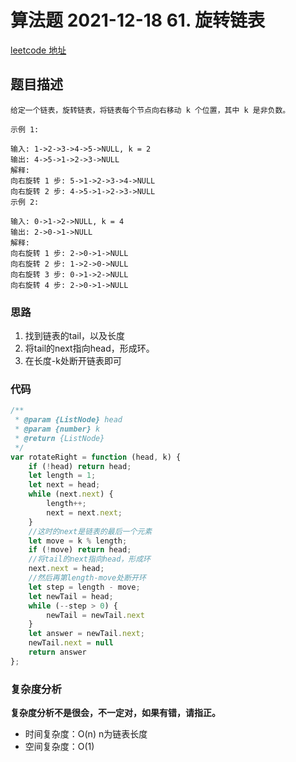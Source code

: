 # 算法题 2021-12-18  61. 旋转链表
[leetcode 地址](https://leetcode-cn.com/problems/rotate-list/)

## 题目描述

```
给定一个链表，旋转链表，将链表每个节点向右移动 k 个位置，其中 k 是非负数。

示例 1:

输入: 1->2->3->4->5->NULL, k = 2
输出: 4->5->1->2->3->NULL
解释:
向右旋转 1 步: 5->1->2->3->4->NULL
向右旋转 2 步: 4->5->1->2->3->NULL
示例 2:

输入: 0->1->2->NULL, k = 4
输出: 2->0->1->NULL
解释:
向右旋转 1 步: 2->0->1->NULL
向右旋转 2 步: 1->2->0->NULL
向右旋转 3 步: 0->1->2->NULL
向右旋转 4 步: 2->0->1->NULL
```

### 思路
1. 找到链表的tail，以及长度
2. 将tail的next指向head，形成环。
3. 在长度-k处断开链表即可


### 代码
```javascript
/**
 * @param {ListNode} head
 * @param {number} k
 * @return {ListNode}
 */
var rotateRight = function (head, k) {
    if (!head) return head;
    let length = 1;
    let next = head;
    while (next.next) {
        length++;
        next = next.next;
    }
    //这时的next是链表的最后一个元素
    let move = k % length;
    if (!move) return head;
    //将tail的next指向head，形成环
    next.next = head;
    //然后再第length-move处断开环
    let step = length - move;
    let newTail = head;
    while (--step > 0) {
        newTail = newTail.next
    }
    let answer = newTail.next;
    newTail.next = null
    return answer
};
```
### 复杂度分析
**复杂度分析不是很会，不一定对，如果有错，请指正。**
- 时间复杂度：O(n) n为链表长度
- 空间复杂度：O(1)